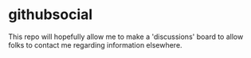 # githubsocial
This repo will hopefully allow me to make a 'discussions' board to allow folks to contact me regarding information elsewhere.
